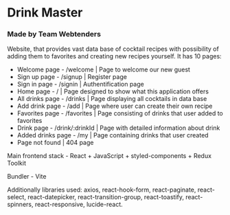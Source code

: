 # Drink Master

### Made by Team Webtenders

Website, that provides vast data base of cocktail recipes with possibility of
adding them to favorites and creating new recipes yourself. It has 10 pages:

- Welcome page - /welcome | Page to welcome our new guest
- Sign up page - /signup | Register page
- Sign in page - /signin | Authentification page
- Home page - / | Page designed to show what this application offers
- All drinks page - /drinks | Page displaying all cocktails in data base
- Add drink page - /add | Page where user can create their own recipe
- Favorites page - /favorites | Page consisting of drinks that user added to
  favorites
- Drink page - /drink/:drinkId | Page with detailed information about drink
- Added drinks page - /my | Page containing drinks that user created
- Page not found | 404 page

Main frontend stack - React + JavaScript + styled-components + Redux Toolkit

Bundler - Vite

Additionally libraries used: axios, react-hook-form, react-paginate,
react-select, react-datepicker, react-transition-group, react-toastify,
react-spinners, react-responsive, lucide-react.

